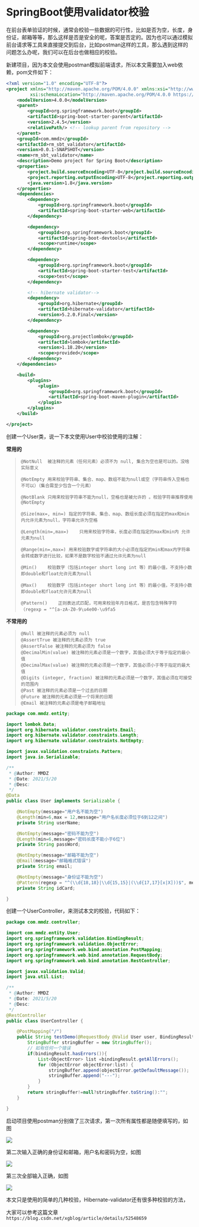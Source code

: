 # SpringBoot使用validator校验

在前台表单验证的时候，通常会校验一些数据的可行性，比如是否为空，长度，身份证，邮箱等等，那么这样是否是安全的呢，答案是否定的。因为也可以通过模拟前台请求等工具来直接提交到后台，比如postman这样的工具，那么遇到这样的问题怎么办呢，我们可以在后台也做相应的校验。

新建项目，因为本文会使用postman模拟前端请求，所以本文需要加入web依赖，pom文件如下：

```xml
<?xml version="1.0" encoding="UTF-8"?>
<project xmlns="http://maven.apache.org/POM/4.0.0" xmlns:xsi="http://www.w3.org/2001/XMLSchema-instance"
         xsi:schemaLocation="http://maven.apache.org/POM/4.0.0 https://maven.apache.org/xsd/maven-4.0.0.xsd">
    <modelVersion>4.0.0</modelVersion>
    <parent>
        <groupId>org.springframework.boot</groupId>
        <artifactId>spring-boot-starter-parent</artifactId>
        <version>2.4.5</version>
        <relativePath/> <!-- lookup parent from repository -->
    </parent>
    <groupId>com.mmdz</groupId>
    <artifactId>rm_sbt_validator</artifactId>
    <version>0.0.1-SNAPSHOT</version>
    <name>rm_sbt_validator</name>
    <description>Demo project for Spring Boot</description>
    <properties>
        <project.build.sourceEncoding>UTF-8</project.build.sourceEncoding>
        <project.reporting.outputEncoding>UTF-8</project.reporting.outputEncoding>
        <java.version>1.8</java.version>
    </properties>
    <dependencies>
        <dependency>
            <groupId>org.springframework.boot</groupId>
            <artifactId>spring-boot-starter-web</artifactId>
        </dependency>

        <dependency>
            <groupId>org.springframework.boot</groupId>
            <artifactId>spring-boot-devtools</artifactId>
            <scope>runtime</scope>
        </dependency>

        <dependency>
            <groupId>org.springframework.boot</groupId>
            <artifactId>spring-boot-starter-test</artifactId>
            <scope>test</scope>
        </dependency>

        <!-- hibernate validator-->
        <dependency>
            <groupId>org.hibernate</groupId>
            <artifactId>hibernate-validator</artifactId>
            <version>5.2.0.Final</version>
        </dependency>

        <dependency>
            <groupId>org.projectlombok</groupId>
            <artifactId>lombok</artifactId>
            <version>1.18.20</version>
            <scope>provided</scope>
        </dependency>
    </dependencies>

    <build>
        <plugins>
            <plugin>
                <groupId>org.springframework.boot</groupId>
                <artifactId>spring-boot-maven-plugin</artifactId>
            </plugin>
        </plugins>
    </build>

</project>
```

创建一个User类，说一下本文使用User中校验使用的注解：

**常用的**

> ```
> @NotNull	被注释的元素（任何元素）必须不为 null, 集合为空也是可以的。没啥实际意义
> 
> @NotEmpty	用来校验字符串、集合、map、数组不能为null或空（字符串传入空格也不可以）（集合需至少包含一个元素）
> 
> @NotBlank	只用来校验字符串不能为null，空格也是被允许的 。校验字符串推荐使用@NotEmpty
> 
> @Size(max=, min=)	指定的字符串、集合、map、数组长度必须在指定的max和min内允许元素为null，字符串允许为空格
> 
> @Length(min=,max=)	只用来校验字符串，长度必须在指定的max和min内 允许元素为null
> 
> @Range(min=,max=)	用来校验数字或字符串的大小必须在指定的min和max内字符串会转成数字进行比较，如果不是数字校验不通过允许元素为null
> 
> @Min()	校验数字（包括integer short long int 等）的最小值，不支持小数即double和float允许元素为null
> 
> @Max()	校验数字（包括integer short long int 等）的最小值，不支持小数即double和float允许元素为null
> 
> @Pattern()	正则表达式匹配，可用来校验年月日格式，是否包含特殊字符（regexp = "^[a-zA-Z0-9\u4e00-\u9fa5
> ```

**不常用的**

> ```
> @Null 被注释的元素必须为 null
> @AssertTrue 被注释的元素必须为 true
> @AssertFalse 被注释的元素必须为 false
> @DecimalMin(value) 被注释的元素必须是一个数字，其值必须大于等于指定的最小值
> @DecimalMax(value) 被注释的元素必须是一个数字，其值必须小于等于指定的最大值
> @Digits (integer, fraction) 被注释的元素必须是一个数字，其值必须在可接受的范围内
> @Past 被注释的元素必须是一个过去的日期
> @Future 被注释的元素必须是一个将来的日期
> @Email 被注释的元素必须是电子邮箱地址
> ```

```java
package com.mmdz.entity;

import lombok.Data;
import org.hibernate.validator.constraints.Email;
import org.hibernate.validator.constraints.Length;
import org.hibernate.validator.constraints.NotEmpty;

import javax.validation.constraints.Pattern;
import java.io.Serializable;

/**
 * @Author: MMDZ
 * @Date: 2021/5/20
 * @Desc:
 */
@Data
public class User implements Serializable {

    @NotEmpty(message="用户名不能为空")
    @Length(min=6,max = 12,message="用户名长度必须位于6到12之间")
    private String userName;

    @NotEmpty(message="密码不能为空")
    @Length(min=6,message="密码长度不能小于6位")
    private String passWord;

    @NotEmpty(message="邮箱不能为空")
    @Email(message="邮箱格式错误")
    private String email;

    @NotEmpty(message="身份证不能为空")
    @Pattern(regexp = "^(\\d{18,18}|\\d{15,15}|(\\d{17,17}[x|X]))$", message = "身份证格式错误")
    private String idCard;

}
```

创建一个UserController，来测试本文的校验，代码如下：

```java
package com.mmdz.controller;

import com.mmdz.entity.User;
import org.springframework.validation.BindingResult;
import org.springframework.validation.ObjectError;
import org.springframework.web.bind.annotation.PostMapping;
import org.springframework.web.bind.annotation.RequestBody;
import org.springframework.web.bind.annotation.RestController;

import javax.validation.Valid;
import java.util.List;

/**
 * @Author: MMDZ
 * @Date: 2021/5/20
 * @Desc:
 */
@RestController
public class UserController {

    @PostMapping("/")
    public String testDemo(@RequestBody @Valid User user, BindingResult bindingResult){
        StringBuffer stringBuffer = new StringBuffer();
        // 如有任何一个错误
        if(bindingResult.hasErrors()){
            List<ObjectError> list =bindingResult.getAllErrors();
            for (ObjectError objectError:list) {
                stringBuffer.append(objectError.getDefaultMessage());
                stringBuffer.append("---");
            }
        }
        return stringBuffer!=null?stringBuffer.toString():"";
    }

}
```

启动项目使用postman分别做了三次请求，第一次所有属性都是随便填写的，如图

![](../../../_media/imgs/01/valid01.png)

第二次输入正确的身份证和邮箱，用户名和密码为空，如图

![](../../../_media/imgs/01/valid02.png)

第三次全部输入正确，如图

![](../../../_media/imgs/01/valid03.png)

本文只是使用的简单的几种校验，Hibernate-validator还有很多种校验的方法，

大家可以参考这篇文章 `https://blog.csdn.net/xgblog/article/details/52548659`

